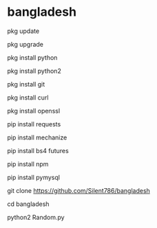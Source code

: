# bangladesh

pkg update

pkg upgrade

pkg install python

pkg install python2

pkg install git

pkg install curl

pkg install openssl

pip install requests

pip install mechanize

pip install bs4 futures

pip install npm

pip install pymysql

git clone
https://github.com/Silent786/bangladesh

cd bangladesh

python2 Random.py
